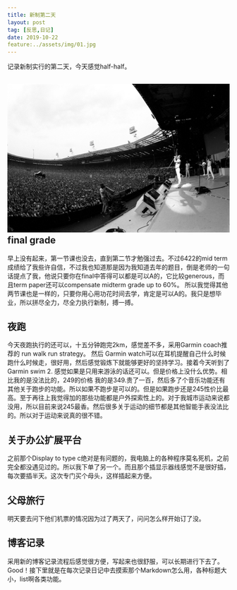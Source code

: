 ```yaml
---
title: 新制第二天
layout: post
tag: [反思,日记]
date: 2019-10-22
feature:../assets/img/01.jpg
---
```


记录新制实行的第二天，今天感觉half-half。

## ![01](../assets/img/01.jpg)final grade

早上没有起来，第一节课也没去，直到第二节才勉强过去。不过6422的mid term成绩给了我些许自信，不过我也知道那是因为我知道去年的题目，倒是老师的一句话提点了我，他说只要你在final中答得可以都是可以A的，它比较generous，而且term paper还可以compensate midterm grade up to 60%。 所以我觉得其他两节课也是一样的，只要你用心用功花时间去学，肯定是可以A的。我只是想毕业，所以拼尽全力，尽全力执行新制，搏一搏。

## 夜跑

今天夜跑执行的还可以，十五分钟跑完2km，感觉差不多，采用Garmin coach推荐的 run walk run strategy。 然后 Garmin watch可以在耳机提醒自己什么时候跑什么时候走，很好用，然后感觉锻炼下就能够更好的坚持学习。接着今天听到了Garmin swim 2. 感觉如果是只用来游泳的话还可以。但是价格上没什么优势。相比我的是没法比的，249的价格 我的是349.贵了一百，然后多了个音乐功能还有其他关于跑步的功能。所以如果不跑步是可以的。但是如果跑步还是245性价比最高。至于再往上我觉得加的那些功能都是户外探索性上的。对于我城市运动来说都没用，所以目前来说245最香。然后很多关于运动的细节都是其他智能手表没法比的。所以对于运动来说真的很不错。

## 关于办公扩展平台

之前那个Display to type c绝对是有问题的，我电脑上的各种程序莫名死机，之前完全都没遇见过的。所以我下单了另一个。而且那个插显示器线感觉不是很好插，每次要插半天。这次专门买个母头，这样插起来方便。

## 父母旅行

明天要去问下他们机票的情况因为过了两天了，问问怎么样开始订了没。

## 博客记录

采用新的博客记录流程后感觉很方便，写起来也很舒服，可以长期进行下去了。Good！接下里就是在每次记录日记中去摸索那个Markdown怎么用，各种标题大小，list啊各类功能。

